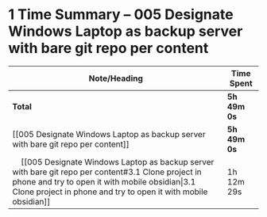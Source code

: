 # 1 Time Summary – 005 Designate Windows Laptop as backup server with bare git repo per content

| Note/Heading | Time Spent |
|--------------|------------|
| **Total** | **5h 49m 0s** |
| [[005 Designate Windows Laptop as backup server with bare git repo per content]] | **5h 49m 0s** |
| &nbsp;&nbsp;&nbsp;&nbsp;[[005 Designate Windows Laptop as backup server with bare git repo per content#3.1 Clone project in phone and try to open it with mobile obsidian\|3.1 Clone project in phone and try to open it with mobile obsidian]] | 1h 12m 29s |

